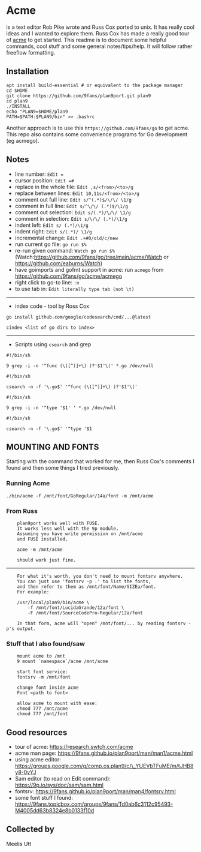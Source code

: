 Acme
====

is a text editor Rob Pike wrote and Russ Cox ported to unix. It has
really cool ideas and I wanted to explore them. Russ Cox has made a
really good tour of [acme](https://research.swtch.com/acme) to get
started. This readme is to document some helpful commands, cool stuff
and some general notes/tips/help. It will follow rather freeflow
formatting.

Installation
---------

```{.sh}
apt install build-essential # or equivalent to the package manager
cd $HOME
git clone https://github.com/9fans/plan9port.git plan9
cd plan9
./INSTALL
echo "PLAN9=$HOME/plan9
PATH=$PATH:$PLAN9/bin" >> .bashrc
```

Another approach is to use this `https://github.com/9fans/go` to get acme.
This repo also contains some convenience programs for Go development (eg acmego).

Notes
-----

* line number: `Edit =`
* cursor position: `Edit =#`
* replace in the whole file: `Edit ,s/<from>/<to>/g`
* replace between lines: `Edit 10,11s/<from>/<to>/g`
* comment out full line: `Edit s/^(.*)$/\/\/ \1/g`
* comment in full line: `Edit s/^\/\/ (.*)$/\1/g`
* comment out selection: `Edit s/(.*)/\/\/ \1/g`
* comment in selection: `Edit s/\/\/ (.*)/\1/g`
* indent left: `Edit s/ (.*)/\1/g`
* indent right: `Edit s/(.*)/ \1/g`
* incremental change: `Edit .+#0/old/c/new`
* run current go file: `go run $%`
* re-run given command: `Watch go run $%` (Watch:https://github.com/9fans/go/tree/main/acme/Watch or https://github.com/eaburns/Watch)
* have goimports and gofmt support in acme:	run `acmego` from https://github.com/9fans/go/acme/acmego
* right click to go-to line: `:n`
* to use tab in: `Edit literally type tab (not \t)`

------------------------------------------------------------------------

-   index code - tool by Ross Cox

``` {.sh}
go install github.com/google/codesearch/cmd/...@latest
```

``` {.sh}
cindex <list of go dirs to index>
```

------------------------------------------------------------------------

-   Scripts using `csearch` and grep

``` {.sh}
#!/bin/sh

9 grep -i -n '^func (\([^)]+\) )?'$1'\(' *.go /dev/null
```

``` {.sh}
#!/bin/sh

csearch -n -f '\.go$' '^func (\([^)]+\) )?'$1'\('
```

``` {.sh}
#!/bin/sh

9 grep -i -n '^type '$1' ' *.go /dev/null
```

``` {.sh}
#!/bin/sh

csearch -n -f '\.go$' '^type '$1
```

MOUNTING AND FONTS
------------------

Starting with the command that worked for me, then Russ Cox's comments I
found and then some things I tried previously.

### Running Acme

``` {.sh}
./bin/acme -f /mnt/font/GoRegular/14a/font -m /mnt/acme
```

### From Russ

```{.txt}
    plan9port works well with FUSE.
    It works less well with the 9p module.
    Assuming you have write permission on /mnt/acme
    and FUSE installed,

    acme -m /mnt/acme

    should work just fine.
```

------------------------------------------------------------------------

```{.txt}
    For what it's worth, you don't need to mount fontsrv anywhere.
    You can just use 'fontsrv -p .' to list the fonts,
    and then refer to them as /mnt/font/Name/SIZEa/font.
    For example:

    /usr/local/plan9/bin/acme \
        -f /mnt/font/LucidaGrande/12a/font \
        -F /mnt/font/SourceCodePro-Regular/12a/font

    In that form, acme will "open" /mnt/font/... by reading fontsrv -p's output.
```

### Stuff that I also found/saw

```{.txt}
    mount acme to /mnt
    9 mount `namespace`/acme /mnt/acme

    start font service:
    fontsrv -m /mnt/font

    change font inside acme
    Font <path to font>

    allow acme to mount with ease:
    chmod 777 /mnt/acme
    chmod 777 /mnt/font
```

Good resources
--------------

-   tour of acme: https://research.swtch.com/acme
-   acme man page: https://9fans.github.io/plan9port/man/man1/acme.html
-   using acme editor:
    https://groups.google.com/g/comp.os.plan9/c/\_YUEVbTFuME/m/tJHB8y8-0vYJ
-   Sam editor (to read on Edit command):
    https://9p.io/sys/doc/sam/sam.html
-   fontsrv: https://9fans.github.io/plan9port/man/man4/fontsrv.html
-   some font stuff I found:
    https://9fans.topicbox.com/groups/9fans/Td0ab6c3112c95493-M4005dd63b8324e8b0133f10d

Collected by
------------

Meelis Utt
